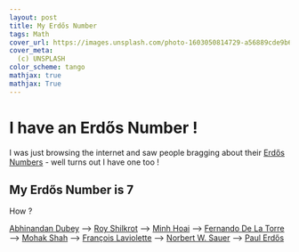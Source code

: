 ```yaml
---
layout: post
title: My Erdős Number
tags: Math
cover_url: https://images.unsplash.com/photo-1603050814729-a56889cde9b6?ixlib=rb-1.2.1&ixid=eyJhcHBfaWQiOjEyMDd9&auto=format&fit=crop&w=2550&q=80
cover_meta: 
  (c) UNSPLASH
color_scheme: tango
mathjax: true
mathjax: True
---
```

<style TYPE="text/css">
code.has-jax {font: inherit; font-size: 100%; background: inherit; border: inherit;}
</style>


<style>
blockquote.yellownote {
    border-left: 12px solid #dc0;
    background-color: #ffa;
    padding: 12px 12px 12px 0;
    margin-left: -48px;
    padding-left: 48px;
}
blockquote.sidenote {
    border-left: 12px solid #dc0;
    background-color: #ffa;
    padding: 12px 12px 12px 0;
    margin-left: -48px;
    padding-left: 48px;
}
</style>
<script type="text/x-mathjax-config">
MathJax.Hub.Config({
    tex2jax: {
        inlineMath: [['$','$']],
        skipTags: ['script', 'noscript', 'style', 'textarea', 'pre'] // removed 'code' entry
    }
});
MathJax.Hub.Queue(function() {
    var all = MathJax.Hub.getAllJax(), i;
    for(i = 0; i < all.length; i += 1) {
        all[i].SourceElement().parentNode.className += ' has-jax';
    }
});
</script>
<script type="text/javascript" src="https://cdnjs.cloudflare.com/ajax/libs/mathjax/2.7.4/MathJax.js?config=TeX-AMS_HTML-full"></script>

# I have an Erdős Number !

I was just browsing the internet and saw people bragging about their <a href="https://en.wikipedia.org/wiki/Erd%C5%91s_number" target="_blank">Erdős Numbers</a> - well turns out I have one too !

## My Erdős Number is 7

How ?

<a href="https://scholar.google.com/citations?hl=en&user=IO3cGAIAAAAJ" target="_blank">Abhinandan Dubey</a> --> <a href="" target="_blank">Roy Shilkrot</a> --> <a href="https://scholar.google.com/citations?user=hRV0tY4AAAAJ&hl=en" target="_blank">Minh Hoai</a> --> <a href="https://scholar.google.com/citations?user=YB8_6gkAAAAJ&hl=en" target="_blank">Fernando De La Torre</a> --> <a href="https://link.springer.com/chapter/10.1007%2F978-3-642-23123-0_19" target="_blank">Mohak Shah</a> --> <a href="https://www.mathgenealogy.org/id.php?id=68034" target="_blank">François Laviolette</a> --> <a href="https://www.mathgenealogy.org/id.php?id=146746" target="_blank">Norbert W. Sauer</a> --> <a href="https://en.wikipedia.org/wiki/Paul_Erd%C5%91s" target="_blank">Paul Erdős</a>

<br/>
<br/>


